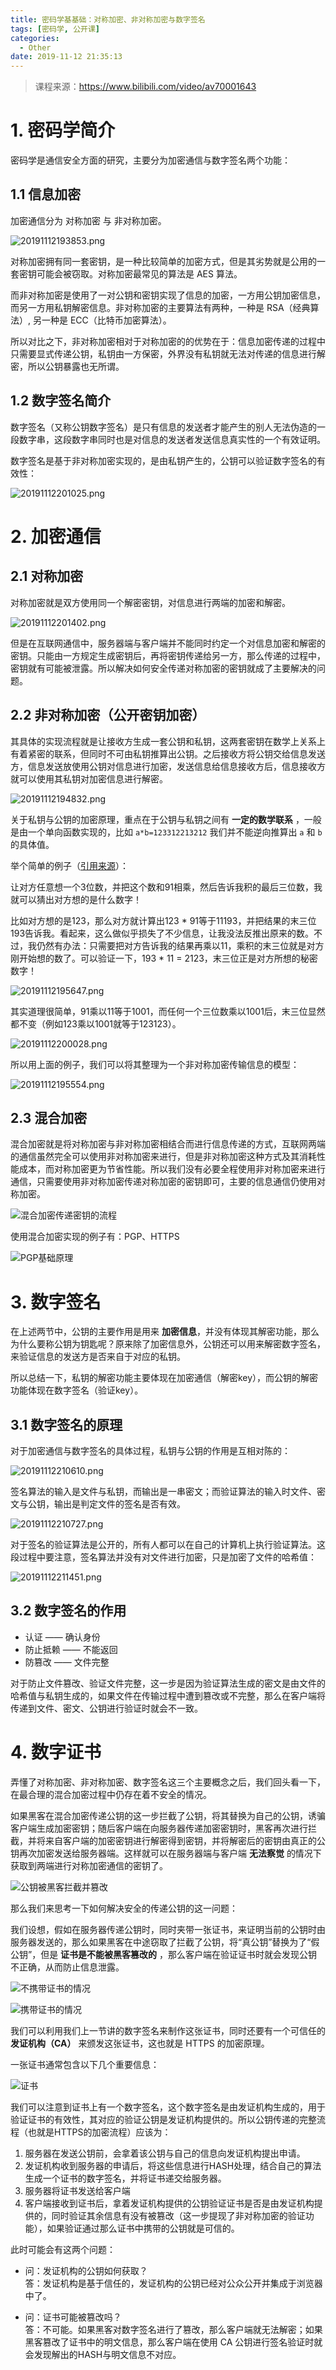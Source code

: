 ```yaml
---
title: 密码学基基础：对称加密、非对称加密与数字签名
tags: [密码学, 公开课]
categories:
  - Other
date: 2019-11-12 21:35:13
---
```


> 课程来源：https://www.bilibili.com/video/av70001643

# 1. 密码学简介

密码学是通信安全方面的研究，主要分为加密通信与数字签名两个功能：

## 1.1 信息加密

加密通信分为 对称加密 与 非对称加密。

![20191112193853.png](http://img.cdn.esunr.xyz/markdown/20191112193853.png)

对称加密拥有同一套密钥，是一种比较简单的加密方式，但是其劣势就是公用的一套密钥可能会被窃取。对称加密最常见的算法是 AES 算法。

而非对称加密是使用了一对公钥和密钥实现了信息的加密，一方用公钥加密信息，而另一方用私钥解密信息。非对称加密的主要算法有两种，一种是 RSA（经典算法）, 另一种是 ECC（比特币加密算法）。

所以对比之下，非对称加密相对于对称加密的的优势在于：信息加密传递的过程中只需要显式传递公钥，私钥由一方保密，外界没有私钥就无法对传递的信息进行解密，所以公钥暴露也无所谓。

## 1.2 数字签名简介

数字签名（又称公钥数字签名）是只有信息的发送者才能产生的别人无法伪造的一段数字串，这段数字串同时也是对信息的发送者发送信息真实性的一个有效证明。

数字签名是基于非对称加密实现的，是由私钥产生的，公钥可以验证数字签名的有效性：

![20191112201025.png](http://img.cdn.esunr.xyz/markdown/20191112201025.png)

# 2. 加密通信

## 2.1 对称加密

对称加密就是双方使用同一个解密密钥，对信息进行两端的加密和解密。

![20191112201402.png](http://img.cdn.esunr.xyz/markdown/20191112201402.png)

但是在互联网通信中，服务器端与客户端并不能同时约定一个对信息加密和解密的密钥。只能由一方规定生成密钥后，再将密钥传递给另一方，那么传递的过程中，密钥就有可能被泄露。所以解决如何安全传递对称加密的密钥就成了主要解决的问题。

## 2.2 非对称加密（公开密钥加密）

其具体的实现流程就是让接收方生成一套公钥和私钥，这两套密钥在数学上关系上有着紧密的联系，但同时不可由私钥推算出公钥。之后接收方将公钥交给信息发送方，信息发送放使用公钥对信息进行加密，发送信息给信息接收方后，信息接收方就可以使用其私钥对加密信息进行解密。

![20191112194832.png](http://img.cdn.esunr.xyz/markdown/20191112194832.png)

关于私钥与公钥的加密原理，重点在于公钥与私钥之间有 **一定的数学联系** ，一般是由一个单向函数实现的，比如 `a*b=123312213212` 我们并不能逆向推算出 `a` 和 `b` 的具体值。

举个简单的例子（[引用来源](https://www.zhihu.com/question/33645891/answer/192604856)）：

让对方任意想一个3位数，并把这个数和91相乘，然后告诉我积的最后三位数，我就可以猜出对方想的是什么数字！

比如对方想的是123，那么对方就计算出123 * 91等于11193，并把结果的末三位193告诉我。看起来，这么做似乎损失了不少信息，让我没法反推出原来的数。不过，我仍然有办法：只需要把对方告诉我的结果再乘以11，乘积的末三位就是对方刚开始想的数了。可以验证一下，193 * 11 = 2123，末三位正是对方所想的秘密数字！

![20191112195647.png](http://img.cdn.esunr.xyz/markdown/20191112195647.png)

其实道理很简单，91乘以11等于1001，而任何一个三位数乘以1001后，末三位显然都不变（例如123乘以1001就等于123123）。

![20191112200028.png](http://img.cdn.esunr.xyz/markdown/20191112200028.png)

所以用上面的例子，我们可以将其整理为一个非对称加密传输信息的模型：

![20191112195554.png](http://img.cdn.esunr.xyz/markdown/20191112195554.png)

## 2.3 混合加密

混合加密就是将对称加密与非对称加密相结合而进行信息传递的方式，互联网两端的通信虽然完全可以使用非对称加密来进行，但是非对称加密这种方式及其消耗性能成本，而对称加密更为节省性能。所以我们没有必要全程使用非对称加密来进行通信，只需要使用非对称加密传递对称加密的密钥即可，主要的信息通信仍使用对称加密。

![混合加密传递密钥的流程](http://img.cdn.esunr.xyz/markdown/20191113114844.png)

使用混合加密实现的例子有：PGP、HTTPS

![PGP基础原理](http://img.cdn.esunr.xyz/markdown/20191112203459.png)

# 3. 数字签名

在上述两节中，公钥的主要作用是用来 **加密信息**，并没有体现其解密功能，那么为什么要称公钥为钥匙呢？原来除了加密信息外，公钥还可以用来解密数字签名，来验证信息的发送方是否来自于对应的私钥。

所以总结一下，私钥的解密功能主要体现在加密通信（解密key），而公钥的解密功能体现在数字签名（验证key）。

## 3.1 数字签名的原理

对于加密通信与数字签名的具体过程，私钥与公钥的作用是互相对陈的：

![20191112210610.png](http://img.cdn.esunr.xyz/markdown/20191112210610.png)

签名算法的输入是文件与私钥，而输出是一串密文；而验证算法的输入时文件、密文与公钥，输出是判定文件的签名是否有效。

![20191112210727.png](http://img.cdn.esunr.xyz/markdown/20191112210727.png)

对于签名的验证算法是公开的，所有人都可以在自己的计算机上执行验证算法。这段过程中要注意，签名算法并没有对文件进行加密，只是加密了文件的哈希值：

![20191112211451.png](http://img.cdn.esunr.xyz/markdown/20191112211451.png)

## 3.2 数字签名的作用

- 认证 —— 确认身份
- 防止抵赖 —— 不能返回
- 防篡改 —— 文件完整

对于防止文件篡改、验证文件完整，这一步是因为验证算法生成的密文是由文件的哈希值与私钥生成的，如果文件在传输过程中遭到篡改或不完整，那么在客户端将传递到文件、密文、公钥进行验证时就会不一致。

# 4. 数字证书

弄懂了对称加密、非对称加密、数字签名这三个主要概念之后，我们回头看一下，在最合理的混合加密过程中仍存在着不安全的情况。

如果黑客在混合加密传递公钥的这一步拦截了公钥，将其替换为自己的公钥，诱骗客户端生成加密密钥；随后客户端在向服务器传递加密密钥时，黑客再次进行拦截，并将来自客户端的加密密钥进行解密得到密钥，并将解密后的密钥由真正的公钥再次加密发送给服务器端。这样就可以在服务器端与客户端 **无法察觉** 的情况下获取到两端进行对称加密通信的密钥了。

![公钥被黑客拦截并篡改](http://img.cdn.esunr.xyz/markdown/20191112205817.png)

那么我们来思考一下如何解决安全的传递公钥的这一问题：

我们设想，假如在服务器传递公钥时，同时夹带一张证书，来证明当前的公钥时由服务器发送的，那么如果黑客在中途窃取了拦截了公钥，将“真公钥”替换为了“假公钥”，但是 **证书是不能被黑客篡改的** ，那么客户端在验证证书时就会发现公钥不正确，从而防止信息泄露。

![不携带证书的情况](http://img.cdn.esunr.xyz/markdown/20191113120230.png)

![携带证书的情况](http://img.cdn.esunr.xyz/markdown/20191113120141.png)

我们可以利用我们上一节讲的数字签名来制作这张证书，同时还要有一个可信任的 **发证机构（CA）** 来颁发这张证书，这也就是 HTTPS 的加密原理。

一张证书通常包含以下几个重要信息：

![证书](http://img.cdn.esunr.xyz/markdown/20191113121219.png)

我们可以注意到证书上有一个数字签名，这个数字签名是由发证机构生成的，用于验证证书的有效性，其对应的验证公钥是发证机构提供的。所以公钥传递的完整流程（也就是HTTPS的加密流程）应该为：

1. 服务器在发送公钥前，会拿着该公钥与自己的信息向发证机构提出申请。
2. 发证机构收到服务器的申请后，将这些信息进行HASH处理，结合自己的算法生成一个证书的数字签名，并将证书递交给服务器。
3. 服务器将证书发送给客户端
4. 客户端接收到证书后，拿着发证机构提供的公钥验证证书是否是由发证机构提供的，同时验证其余信息有没有被篡改（这一步提现了非对称加密的验证功能），如果验证通过那么证书中携带的公钥就是可信的。

此时可能会有这两个问题：

- 问：发证机构的公钥如何获取？  
  答：发证机构是基于信任的，发证机构的公钥已经对公众公开并集成于浏览器中了。

- 问：证书可能被篡改吗？  
  答：不可能。如果黑客对数字签名进行了篡改，那么客户端就无法解密；如果黑客篡改了证书中的明文信息，那么客户端在使用 CA 公钥进行签名验证时就会发现解出的HASH与明文信息不对应。

